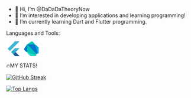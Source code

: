 - 👋 Hi, I’m @DaDaDaTheoryNow
- 👀 I’m interested in developing applications and learning programming!
- 🌱 I’m currently learning Dart and Flutter programming.

Languages and Tools:
<div>
  <img src="https://github.com/devicons/devicon/blob/master/icons/flutter/flutter-original.svg" title="Flutter" alt="Flutter" width="40" height="40"/>&nbsp;
  <img src="https://github.com/devicons/devicon/blob/master/icons/dart/dart-original.svg" title="Dart" alt="Dart" width="40" height="40"/>&nbsp;
</div>

🔥MY STATS!

[![GitHub Streak](http://github-readme-streak-stats.herokuapp.com?user=DaDaDaTheoryNow&theme=dark&background=000000)](https://git.io/streak-stats)

[![Top Langs](https://github-readme-stats.vercel.app/api/top-langs/?username=DaDaDaTheoryNow)](https://github.com/anuraghazra/github-readme-stats)
